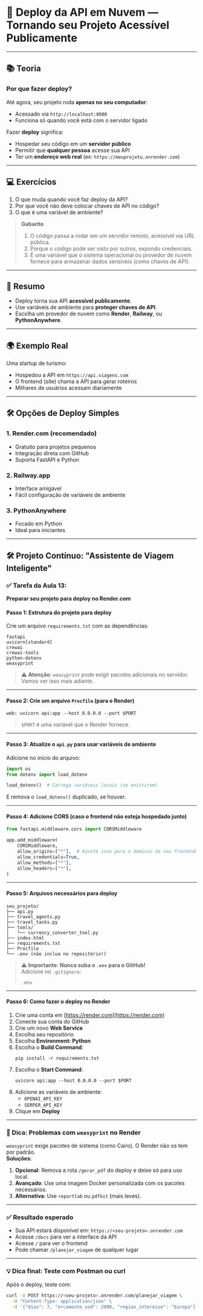 # 🧠 **Deploy da API em Nuvem — Tornando seu Projeto Acessível Publicamente**

---
## 📚 **Teoria**

### Por que fazer deploy?

Até agora, seu projeto roda **apenas no seu computador**:
- Acessado via `http://localhost:8000`
- Funciona só quando você está com o servidor ligado

Fazer **deploy** significa:
- Hospedar seu código em um **servidor público**
- Permitir que **qualquer pessoa** acesse sua API
- Ter um **endereço web real** (ex: `https://meuprojeto.onrender.com`)

---

## 💻 **Exercícios**

1. O que muda quando você faz deploy da API?  
2. Por que você não deve colocar chaves de API no código?  
3. O que é uma variável de ambiente?

> **Gabarito**  
> 1. O código passa a rodar em um servidor remoto, acessível via URL pública.  
> 2. Porque o código pode ser visto por outros, expondo credenciais.  
> 3. É uma variável que o sistema operacional ou provedor de nuvem fornece para armazenar dados sensíveis (como chaves de API).

---

## 📌 **Resumo**

- Deploy torna sua API **acessível publicamente**.
- Use variáveis de ambiente para **proteger chaves de API**.
- Escolha um provedor de nuvem como **Render**, **Railway**, ou **PythonAnywhere**.

---

## 🌍 **Exemplo Real**

Uma startup de turismo:
- Hospedou a API em `https://api.viagens.com`
- O frontend (site) chama a API para gerar roteiros
- Milhares de usuários acessam diariamente

---

## 🛠️ **Opções de Deploy Simples**

### 1. **Render.com** (recomendado)
- Gratuito para projetos pequenos
- Integração direta com GitHub
- Suporta FastAPI e Python

### 2. **Railway.app**
- Interface amigável
- Fácil configuração de variáveis de ambiente

### 3. **PythonAnywhere**
- Focado em Python
- Ideal para iniciantes

---

## 🛠️ **Projeto Contínuo: "Assistente de Viagem Inteligente"**

### ✅ Tarefa da Aula 13:
**Preparar seu projeto para deploy no Render.com**

#### Passo 1: Estrutura do projeto para deploy

Crie um arquivo `requirements.txt` com as dependências:

```
fastapi
uvicorn[standard]
crewai
crewai-tools
python-dotenv
weasyprint
```

> ⚠️ **Atenção**: `weasyprint` pode exigir pacotes adicionais no servidor. Vamos ver isso mais adiante.

---

#### Passo 2: Crie um arquivo `Procfile` (para o Render)

```
web: uvicorn api:app --host 0.0.0.0 --port $PORT
```

> `$PORT` é uma variável que o Render fornece.

---

#### Passo 3: Atualize o `api.py` para usar variáveis de ambiente

Adicione no início do arquivo:

```python
import os
from dotenv import load_dotenv

load_dotenv()  # Carrega variáveis locais (se existirem)
```

E remova o `load_dotenv()` duplicado, se houver.

---

#### Passo 4: Adicione CORS (caso o frontend não esteja hospedado junto)

```python
from fastapi.middleware.cors import CORSMiddleware

app.add_middleware(
    CORSMiddleware,
    allow_origins=["*"],  # Ajuste isso para o domínio do seu frontend em produção
    allow_credentials=True,
    allow_methods=["*"],
    allow_headers=["*"],
)
```

---

#### Passo 5: Arquivos necessários para deploy

```
seu_projeto/
├── api.py
├── travel_agents.py
├── travel_tasks.py
├── tools/
│   └── currency_converter_tool.py
├── index.html
├── requirements.txt
├── Procfile
└── .env (não inclua no repositório!)
```

> ⚠️ **Importante**: **Nunca suba o `.env` para o GitHub!**  
> Adicione no `.gitignore`:
> ```
> .env
> ```

---

#### Passo 6: Como fazer o deploy no Render

1. Crie uma conta em [https://render.com](https://render.com)
2. Conecte sua conta do GitHub
3. Crie um novo **Web Service**
4. Escolha seu repositório
5. Escolha **Environment: Python**
6. Escolha o **Build Command**:
   ```
   pip install -r requirements.txt
   ```
7. Escolha o **Start Command**:
   ```
   uvicorn api:app --host 0.0.0.0 --port $PORT
   ```
8. Adicione as variáveis de ambiente:
   - `OPENAI_API_KEY`
   - `SERPER_API_KEY`
9. Clique em **Deploy**

---

### 🧠 Dica: Problemas com `weasyprint` no Render

`weasyprint` exige pacotes de sistema (como Cairo). O Render não os tem por padrão.  
**Soluções**:

1. **Opcional**: Remova a rota `/gerar_pdf` do deploy e deixe só para uso local.
2. **Avançado**: Use uma imagem Docker personalizada com os pacotes necessários.
3. **Alternativa**: Use `reportlab` ou `pdfkit` (mais leves).

---

### ✅ Resultado esperado

- Sua API estará disponível em: `https://<seu-projeto>.onrender.com`
- Acesse `/docs` para ver a interface da API
- Acesse `/` para ver o frontend
- Pode chamar `/planejar_viagem` de qualquer lugar

---

### 💡 Dica final: Teste com Postman ou curl

Após o deploy, teste com:

```bash
curl -X POST https://<seu-projeto>.onrender.com/planejar_viagem \
  -H "Content-Type: application/json" \
  -d '{"dias": 7, "orcamento_usd": 2000, "regiao_interesse": "Europa"}'
```
